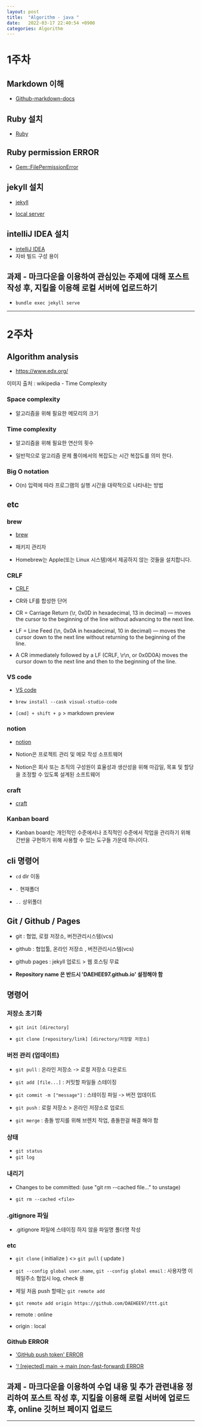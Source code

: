 ```yaml
---
layout: post
title:  "Algorithm - java "
date:   2022-03-17 22:40:54 +0900
categories: Algorithm
---
```



# 1주차


## Markdown 이해
- [Github-markdown-docs](https://docs.github.com/en/get-started/writing-on-github/getting-started-with-writing-and-formatting-on-github/basic-writing-and-formatting-syntax)




## Ruby 설치
- [Ruby](https://www.ruby-lang.org/ko/documentation/installation/)

## Ruby permission ERROR

- [Gem::FilePermissionError](https://jojoldu.tistory.com/288)

## jekyll 설치

- [jekyll](https://jekyllrb.com/)

- [local server](http://127.0.0.1:4000/)

## intelliJ IDEA 설치
- [intelliJ IDEA](https://www.jetbrains.com/ko-kr/idea/)
- 자바 빌드 구성 용이

## 과제 - 마크다운을 이용하여 관심있는 주제에 대해 포스트 작성 후, 지킬을 이용해 로컬 서버에 업로드하기

- `bundle exec jekyll serve`



---

# 2주차


## Algorithm analysis

- https://www.edx.org/

이미지 출처 : wikipedia - Time Complexity

### Space complexity

- 알고리즘을 위해 필요한 메모리의 크기

### Time complexity
- 알고리즘을 위해 필요한 연산의 횟수

- 일반적으로 알고리즘 문제 풀이에서의 복잡도는 시간 복잡도를 의미 한다.

### Big O notation

- O(n) 입력에 따라 프로그램의 실행 시간을 대략적으로 나타내는 방법  

## etc

### brew



- [brew](https://brew.sh/index_ko)


- 패키지 관리자
- Homebrew는 Apple(또는 Linux 시스템)에서 제공하지 않는 것들을 설치합니다.

### CRLF


- [CRLF](https://developer.mozilla.org/en-US/docs/Glossary/CRLF)




- CR와 LF를 합성한 단어


- CR = Carriage Return (\r, 0x0D in hexadecimal, 13 in decimal) — moves the cursor to the beginning of the line without advancing to the next line.


- LF = Line Feed (\n, 0x0A in hexadecimal, 10 in decimal) — moves the cursor down to the next line without returning to the beginning of the line.


- A CR immediately followed by a LF (CRLF, \r\n, or 0x0D0A) moves the cursor down to the next line and then to the beginning of the line.





### VS code

- [VS code](https://code.visualstudio.com/)



- `brew install --cask visual-studio-code`
- `[cmd] + shift + p` > markdown preview

### notion

- [notion](https://www.notion.so/)



- Notion은 프로젝트 관리 및 메모 작성 소프트웨어
- Notion은 회사 또는 조직의 구성원이 효율성과 생산성을 위해 마감일, 목표 및 할당을 조정할 수 있도록 설계된 소프트웨어


### craft

- [craft](https://www.craft.do/)

### Kanban board

- Kanban board는 개인적인 수준에서나 조직적인 수준에서 작업을 관리하기 위해 간반을 구현하기 위해 사용할 수 있는 도구들 가운데 하나이다.

## cli 명령어

- `cd` dir 이동

- `.`  현재폴더
- `..` 상위폴더

## Git / Github / Pages


* git : 협업, 로컬 저장소, 버전관리시스템(vcs)

* github : 협업툴, 온라인 저장소 , 버전관리시스템(vcs)

* github pages : jekyll 업로드 > 웹 호스팅 무료


- **Repository name 은 반드시 'DAEHEE97.github.io' 설정해야 함**



## 명령어

### 저장소 초기화

- `git init [directory]`  

- `git clone [repository/link] [directory/저장할 저장소]`




### 버전 관리 (업데이트)

- `git pull` : 온라인 저장소 -> 로컬 저장소 다운로드

- `git add [file...]`  : 커밋할 파일들 스테이징

- `git commit -m ["message"]`  : 스테이징 파일 -> 버전 업데이트

- `git push` : 로컬 저장소 > 온라인 저장소로 업로드

- `git merge` : 충돌 방지를 위해 브렌치 작업, 충돌한걸 해결 해야 함

### 상태

- `git status`
- `git log`

### 내리기

- Changes to be committed: (use "git rm --cached file..." to unstage)

- `git rm --cached <file>`


### .gitignore 파일
-  .gitignore 파일에 스테이징 하지 않을 파일명 폴더명 작성


### etc

- `git clone` ( initialize ) <> `git pull` ( update )




- `git --config global user.name`, `git --config global email` : 사용자명 이메일주소 협업시 log, check 용


- 제일 처음 push 할때는 `git remote add `


- `git remote add origin https://github.com/DAEHEE97/ttt.git`

- remote : online
- origin : local



### Github ERROR

- ['GitHub push token' ERROR](https://hyeo-noo.tistory.com/184)


-  ['! [rejected] main -> main (non-fast-forward) ERROR](https://somjang.tistory.com/entry/Git-rejected-master-master-non-fast-forward-%ED%95%B4%EA%B2%B0-%EB%B0%A9%EB%B2%95)





## 과제 - 마크다운을 이용하여 수업 내용 및 추가 관련내용 정리하여 포스트 작성 후, 지킬을 이용해 로컬 서버에 업로드 후, online 깃허브 페이지 업로드

---
